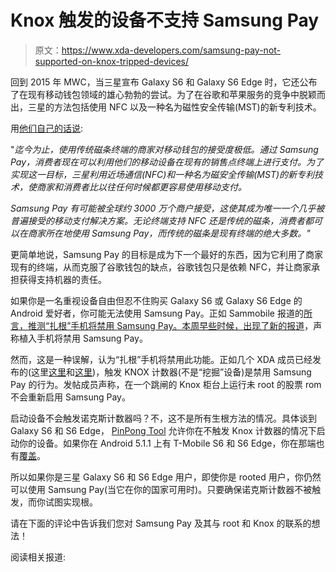 # Knox 触发的设备不支持 Samsung Pay

> 原文：<https://www.xda-developers.com/samsung-pay-not-supported-on-knox-tripped-devices/>

回到 2015 年 MWC，当三星宣布 Galaxy S6 和 Galaxy S6 Edge 时，它还公布了在现有移动钱包领域的雄心勃勃的尝试。为了在谷歌和苹果服务的竞争中脱颖而出，三星的方法包括使用 NFC 以及一种名为磁性安全传输(MST)的新专利技术。

用[他们自己的话说](https://shop-links.co/link/?exclusive=1&publisher_slug=xda&article_name=Samsung+Pay+Not+Supported+On+Knox-Tripped+Devices&article_url=https%3A%2F%2Fwww.xda-developers.com%2Fsamsung-pay-not-supported-on-knox-tripped-devices%2F&u1=UUxdaUeUpU15302&url=http%3A%2F%2Fwww.samsung.com%2Fin%2Fnews%2Flocal%2Fsamsung-announces-samsung-pay-a-groundbreaking-mobile-payment-service):

"*迄今为止，使用传统磁条终端的商家对移动钱包的接受度极低。通过 Samsung Pay，消费者现在可以利用他们的移动设备在现有的销售点终端上进行支付。为了实现这一目标，三星利用近场通信(NFC)和一种名为磁安全传输(MST)的新专利技术，使商家和消费者比以往任何时候都更容易使用移动支付。*

*Samsung Pay 有可能被全球约 3000 万个商户接受，这使其成为唯一一个几乎被普遍接受的移动支付解决方案。无论终端支持 NFC 还是传统的磁条，消费者都可以在商家所在地使用 Samsung Pay，而传统的磁条是现有终端的绝大多数。"*

更简单地说，Samsung Pay 的目标是成为下一个最好的东西，因为它利用了商家现有的终端，从而克服了谷歌钱包的缺点，谷歌钱包只是依赖 NFC，并让商家承担获得支持机器的责任。

如果你是一名重视设备自由但忍不住购买 Galaxy S6 或 Galaxy S6 Edge 的 Android 爱好者，你可能无法使用 Samsung Pay。正如 Sammobile 报道的[所言，推测“扎根”手机将禁用 Samsung Pay。本周早些时候，](http://www.sammobile.com/2015/04/21/thinking-of-rooting-your-galaxy-s6-or-s6-edge-dont-or-youll-lose-this-important-feature/)[出现了新的报道](http://www.sammobile.com/2015/07/24/samsung-pay-wont-work-on-rooted-devices/)，声称植入手机将禁用 Samsung Pay。

然而，这是一种误解，认为“扎根”手机将禁用此功能。正如几个 XDA 成员已经发布的(这里[这里](http://forum.xda-developers.com/galaxy-s6-edge/general/samsung-pay-wont-trip-knox-t3157765)和[这里](http://forum.xda-developers.com/showpost.php?p=62011376&postcount=46))，触发 KNOX 计数器(不是“挖掘”设备)是禁用 Samsung Pay 的行为。发帖成员声称，在一个跳闸的 Knox 柜台上运行未 root 的股票 rom 不会重新启用 Samsung Pay。

启动设备不会触发诺克斯计数器吗？不，这不是所有生根方法的情况。具体谈到 Galaxy S6 和 S6 Edge， [PinPong Tool](http://www.xda-developers.com/pingpong-tool-roots-your-galaxy-s6-without-tripping-knox/) 允许你在不触发 Knox 计数器的情况下启动你的设备。如果你在 Android 5.1.1 上有 T-Mobile S6 和 S6 Edge，你在那端也有[覆盖](http://www.xda-developers.com/root-t-mobile-s6edge-on-5-1-1-without-tripping-knox/)。

所以如果你是三星 Galaxy S6 和 S6 Edge 用户，即使你是 rooted 用户，你仍然可以使用 Samsung Pay(当它在你的国家可用时)。只要确保诺克斯计数器不被触发，而你试图实现根。

请在下面的评论中告诉我们您对 Samsung Pay 及其与 root 和 Knox 的联系的想法！

阅读相关报道: